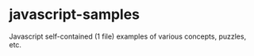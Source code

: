 javascript-samples
==================

Javascript self-contained (1 file) examples of various concepts, puzzles, etc.
